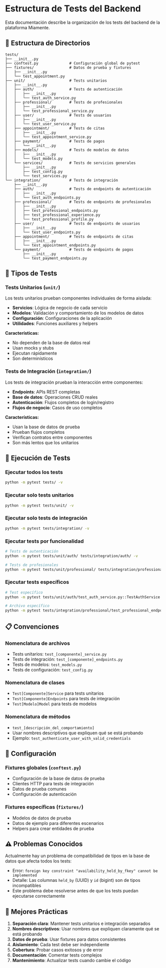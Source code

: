 # Estructura de Tests del Backend

Esta documentación describe la organización de los tests del backend de la plataforma Miamente.

## 📁 Estructura de Directorios

```
tests/
├── __init__.py
├── conftest.py              # Configuración global de pytest
├── fixtures/                # Datos de prueba y fixtures
│   ├── __init__.py
│   └── test_appointment.py
├── unit/                    # Tests unitarios
│   ├── __init__.py
│   ├── auth/                # Tests de autenticación
│   │   ├── __init__.py
│   │   └── test_auth_service.py
│   ├── professional/        # Tests de profesionales
│   │   ├── __init__.py
│   │   └── test_professional_service.py
│   ├── user/                # Tests de usuarios
│   │   ├── __init__.py
│   │   └── test_user_service.py
│   ├── appointment/         # Tests de citas
│   │   ├── __init__.py
│   │   └── test_appointment_service.py
│   ├── payment/             # Tests de pagos
│   │   └── __init__.py
│   ├── models/              # Tests de modelos de datos
│   │   ├── __init__.py
│   │   └── test_models.py
│   └── services/            # Tests de servicios generales
│       ├── __init__.py
│       ├── test_config.py
│       └── test_services.py
└── integration/             # Tests de integración
    ├── __init__.py
    ├── auth/                # Tests de endpoints de autenticación
    │   ├── __init__.py
    │   └── test_auth_endpoints.py
    ├── professional/        # Tests de endpoints de profesionales
    │   ├── __init__.py
    │   ├── test_professional_endpoints.py
    │   ├── test_professional_experience.py
    │   └── test_professional_profile.py
    ├── user/                # Tests de endpoints de usuarios
    │   ├── __init__.py
    │   └── test_user_endpoints.py
    ├── appointment/         # Tests de endpoints de citas
    │   ├── __init__.py
    │   └── test_appointment_endpoints.py
    └── payment/             # Tests de endpoints de pagos
        ├── __init__.py
        └── test_payment_endpoints.py
```

## 🧪 Tipos de Tests

### Tests Unitarios (`unit/`)

Los tests unitarios prueban componentes individuales de forma aislada:

- **Servicios**: Lógica de negocio de cada servicio
- **Modelos**: Validación y comportamiento de los modelos de datos
- **Configuración**: Configuraciones de la aplicación
- **Utilidades**: Funciones auxiliares y helpers

**Características:**

- No dependen de la base de datos real
- Usan mocks y stubs
- Ejecutan rápidamente
- Son determinísticos

### Tests de Integración (`integration/`)

Los tests de integración prueban la interacción entre componentes:

- **Endpoints**: APIs REST completas
- **Base de datos**: Operaciones CRUD reales
- **Autenticación**: Flujos completos de login/registro
- **Flujos de negocio**: Casos de uso completos

**Características:**

- Usan la base de datos de prueba
- Prueban flujos completos
- Verifican contratos entre componentes
- Son más lentos que los unitarios

## 🚀 Ejecución de Tests

### Ejecutar todos los tests

```bash
python -m pytest tests/ -v
```

### Ejecutar solo tests unitarios

```bash
python -m pytest tests/unit/ -v
```

### Ejecutar solo tests de integración

```bash
python -m pytest tests/integration/ -v
```

### Ejecutar tests por funcionalidad

```bash
# Tests de autenticación
python -m pytest tests/unit/auth/ tests/integration/auth/ -v

# Tests de profesionales
python -m pytest tests/unit/professional/ tests/integration/professional/ -v
```

### Ejecutar tests específicos

```bash
# Test específico
python -m pytest tests/unit/auth/test_auth_service.py::TestAuthService::test_authenticate_user -v

# Archivo específico
python -m pytest tests/integration/professional/test_professional_endpoints.py -v
```

## 📋 Convenciones

### Nomenclatura de archivos

- Tests unitarios: `test_[componente]_service.py`
- Tests de integración: `test_[componente]_endpoints.py`
- Tests de modelos: `test_models.py`
- Tests de configuración: `test_config.py`

### Nomenclatura de clases

- `Test[Componente]Service` para tests unitarios
- `Test[Componente]Endpoints` para tests de integración
- `Test[Modelo]Model` para tests de modelos

### Nomenclatura de métodos

- `test_[descripción_del_comportamiento]`
- Usar nombres descriptivos que expliquen qué se está probando
- Ejemplo: `test_authenticate_user_with_valid_credentials`

## 🔧 Configuración

### Fixtures globales (`conftest.py`)

- Configuración de la base de datos de prueba
- Clientes HTTP para tests de integración
- Datos de prueba comunes
- Configuración de autenticación

### Fixtures específicas (`fixtures/`)

- Modelos de datos de prueba
- Datos de ejemplo para diferentes escenarios
- Helpers para crear entidades de prueba

## ⚠️ Problemas Conocidos

Actualmente hay un problema de compatibilidad de tipos en la base de datos que afecta todos los tests:

- Error: `foreign key constraint "availability_held_by_fkey" cannot be implemented`
- Detalle: Las columnas `held_by` (UUID) y `id` (bigint) son de tipos incompatibles
- Este problema debe resolverse antes de que los tests puedan ejecutarse correctamente

## 📝 Mejores Prácticas

1. **Separación clara**: Mantener tests unitarios e integración separados
2. **Nombres descriptivos**: Usar nombres que expliquen claramente qué se está probando
3. **Datos de prueba**: Usar fixtures para datos consistentes
4. **Aislamiento**: Cada test debe ser independiente
5. **Cobertura**: Probar casos exitosos y de error
6. **Documentación**: Comentar tests complejos
7. **Mantenimiento**: Actualizar tests cuando cambie el código
